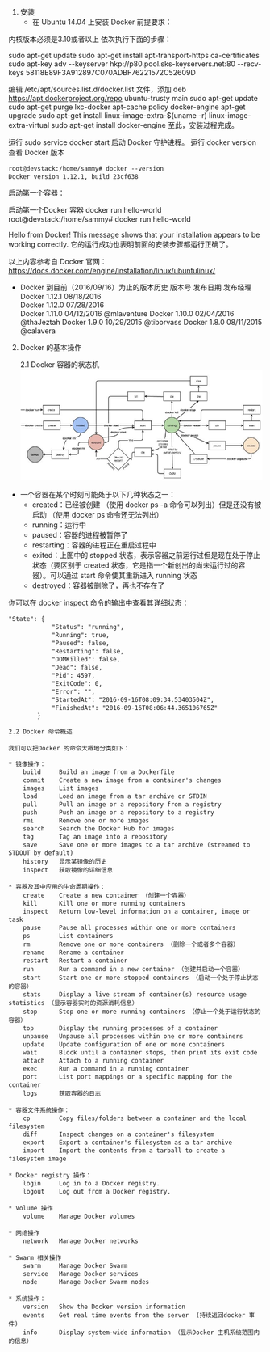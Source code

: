 1. 安装 
   * 在 Ubuntu 14.04 上安装 Docker 
前提要求：

内核版本必须是3.10或者以上
依次执行下面的步骤：

sudo apt-get update
sudo apt-get install apt-transport-https ca-certificates
sudo apt-key adv --keyserver hkp://p80.pool.sks-keyservers.net:80 --recv-keys 58118E89F3A912897C070ADBF76221572C52609D

编辑 /etc/apt/sources.list.d/docker.list 文件，添加 deb https://apt.dockerproject.org/repo ubuntu-trusty main
sudo apt-get update
sudo apt-get purge lxc-docker
apt-cache policy docker-engine
apt-get upgrade
sudo apt-get install linux-image-extra-$(uname -r) linux-image-extra-virtual
sudo apt-get install docker-engine
至此，安装过程完成。

运行 sudo service docker start 启动 Docker 守护进程。
运行 docker version 查看 Docker 版本

```
root@devstack:/home/sammy# docker --version
Docker version 1.12.1, build 23cf638
```
启动第一个容器：

启动第一个Docker 容器 docker run hello-world
root@devstack:/home/sammy# docker run hello-world

Hello from Docker!
This message shows that your installation appears to be working correctly.
它的运行成功也表明前面的安装步骤都运行正确了。 

以上内容参考自 Docker 官网：https://docs.docker.com/engine/installation/linux/ubuntulinux/

* Docker 到目前（2016/09/16）为止的版本历史
版本号	发布日期	发布经理
Docker 1.12.1	08/18/2016	 
Docker 1.12.0	07/28/2016	 
Docker 1.11.0	04/12/2016	@mlaventure
Docker 1.10.0	02/04/2016	@thaJeztah
Docker 1.9.0	10/29/2015	@tiborvass
Docker 1.8.0	08/11/2015	@calavera

2.  Docker 的基本操作

    2.1  Docker 容器的状态机
![DockerStateMachine](https://github.com/huide9/TOI/blob/master/docs/img/docker-state-machine.jpg)

* 一个容器在某个时刻可能处于以下几种状态之一：
  - created：已经被创建 （使用 docker ps -a 命令可以列出）但是还没有被启动 （使用 docker ps 命令还无法列出）
  - running：运行中
  - paused：容器的进程被暂停了
  - restarting：容器的进程正在重启过程中
  - exited：上图中的 stopped 状态，表示容器之前运行过但是现在处于停止状态（要区别于 created 状态，它是指一个新创出的尚未运行过的容器）。可以通过 start 命令使其重新进入 running 状态 
  - destroyed：容器被删除了，再也不存在了
 
你可以在 docker inspect 命令的输出中查看其详细状态：
```
"State": {
            "Status": "running",
            "Running": true,
            "Paused": false,
            "Restarting": false,
            "OOMKilled": false,
            "Dead": false,
            "Pid": 4597,
            "ExitCode": 0,
            "Error": "",
            "StartedAt": "2016-09-16T08:09:34.53403504Z",
            "FinishedAt": "2016-09-16T08:06:44.365106765Z"
        }
```        

    2.2 Docker 命令概述
    
    我们可以把Docker 的命令大概地分类如下：
```
* 镜像操作：
    build     Build an image from a Dockerfile
    commit    Create a new image from a container's changes
    images    List images
    load      Load an image from a tar archive or STDIN
    pull      Pull an image or a repository from a registry
    push      Push an image or a repository to a registry
    rmi       Remove one or more images
    search    Search the Docker Hub for images
    tag       Tag an image into a repository
    save      Save one or more images to a tar archive (streamed to STDOUT by default)
    history   显示某镜像的历史
    inspect   获取镜像的详细信息

* 容器及其中应用的生命周期操作：
    create    Create a new container （创建一个容器）        
    kill      Kill one or more running containers
    inspect   Return low-level information on a container, image or task
    pause     Pause all processes within one or more containers
    ps        List containers
    rm        Remove one or more containers （删除一个或者多个容器）
    rename    Rename a container
    restart   Restart a container
    run       Run a command in a new container （创建并启动一个容器）
    start     Start one or more stopped containers （启动一个处于停止状态的容器）
    stats     Display a live stream of container(s) resource usage statistics （显示容器实时的资源消耗信息）
    stop      Stop one or more running containers （停止一个处于运行状态的容器）
    top       Display the running processes of a container
    unpause   Unpause all processes within one or more containers
    update    Update configuration of one or more containers
    wait      Block until a container stops, then print its exit code
    attach    Attach to a running container
    exec      Run a command in a running container
    port      List port mappings or a specific mapping for the container
    logs      获取容器的日志    
    
* 容器文件系统操作：
    cp        Copy files/folders between a container and the local filesystem
    diff      Inspect changes on a container's filesystem
    export    Export a container's filesystem as a tar archive
    import    Import the contents from a tarball to create a filesystem image
    
* Docker registry 操作：
    login     Log in to a Docker registry.
    logout    Log out from a Docker registry.
    
* Volume 操作
    volume    Manage Docker volumes
    
* 网络操作
    network   Manage Docker networks
    
* Swarm 相关操作
    swarm     Manage Docker Swarm
    service   Manage Docker services
    node      Manage Docker Swarm nodes       
    
* 系统操作：    
    version   Show the Docker version information
    events    Get real time events from the server  (持续返回docker 事件)
    info      Display system-wide information （显示Docker 主机系统范围内的信息）
```
